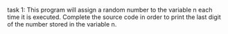 task 1: This program will assign a random number to the variable n each time it is executed. Complete the source code in order to print the last digit of the number stored in the variable n.
